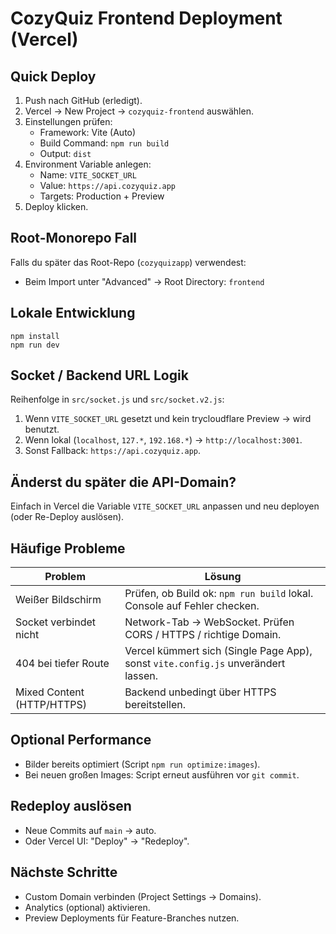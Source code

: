 # CozyQuiz Frontend Deployment (Vercel)

## Quick Deploy
1. Push nach GitHub (erledigt).
2. Vercel -> New Project -> `cozyquiz-frontend` auswählen.
3. Einstellungen prüfen:
   - Framework: Vite (Auto)
   - Build Command: `npm run build`
   - Output: `dist`
4. Environment Variable anlegen:
   - Name: `VITE_SOCKET_URL`
   - Value: `https://api.cozyquiz.app`
   - Targets: Production + Preview
5. Deploy klicken.

## Root-Monorepo Fall
Falls du später das Root-Repo (`cozyquizapp`) verwendest:
- Beim Import unter "Advanced" -> Root Directory: `frontend`

## Lokale Entwicklung
```
npm install
npm run dev
```

## Socket / Backend URL Logik
Reihenfolge in `src/socket.js` und `src/socket.v2.js`:
1. Wenn `VITE_SOCKET_URL` gesetzt und kein trycloudflare Preview → wird benutzt.
2. Wenn lokal (`localhost`, `127.*`, `192.168.*`) → `http://localhost:3001`.
3. Sonst Fallback: `https://api.cozyquiz.app`.

## Änderst du später die API-Domain?
Einfach in Vercel die Variable `VITE_SOCKET_URL` anpassen und neu deployen (oder Re-Deploy auslösen).

## Häufige Probleme
| Problem | Lösung |
|---------|--------|
| Weißer Bildschirm | Prüfen, ob Build ok: `npm run build` lokal. Console auf Fehler checken. |
| Socket verbindet nicht | Network-Tab -> WebSocket. Prüfen CORS / HTTPS / richtige Domain. |
| 404 bei tiefer Route | Vercel kümmert sich (Single Page App), sonst `vite.config.js` unverändert lassen. |
| Mixed Content (HTTP/HTTPS) | Backend unbedingt über HTTPS bereitstellen. |

## Optional Performance
- Bilder bereits optimiert (Script `npm run optimize:images`).
- Bei neuen großen Images: Script erneut ausführen vor `git commit`.

## Redeploy auslösen
- Neue Commits auf `main` → auto.
- Oder Vercel UI: "Deploy" → "Redeploy".

## Nächste Schritte
- Custom Domain verbinden (Project Settings -> Domains).
- Analytics (optional) aktivieren.
- Preview Deployments für Feature-Branches nutzen.

